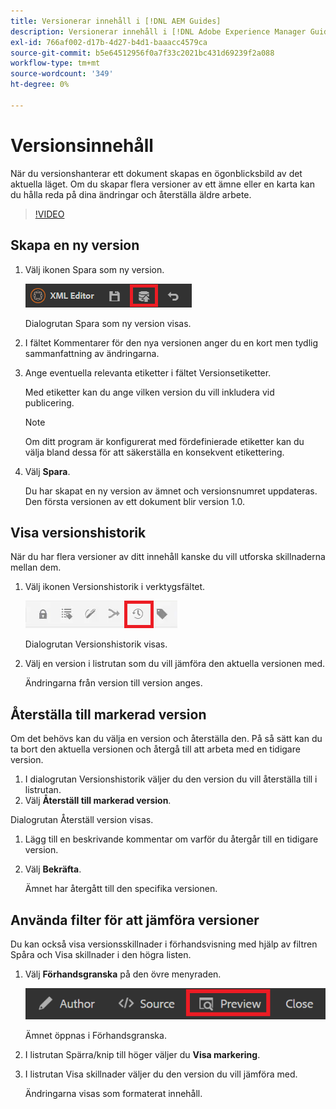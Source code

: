 ```yaml
---
title: Versionerar innehåll i [!DNL AEM Guides]
description: Versionerar innehåll i [!DNL Adobe Experience Manager Guides]
exl-id: 766af002-d17b-4d27-b4d1-baaacc4579ca
source-git-commit: b5e64512956f0a7f33c2021bc431d69239f2a088
workflow-type: tm+mt
source-wordcount: '349'
ht-degree: 0%

---
```


# Versionsinnehåll

När du versionshanterar ett dokument skapas en ögonblicksbild av det aktuella läget. Om du skapar flera versioner av ett ämne eller en karta kan du hålla reda på dina ändringar och återställa äldre arbete.

>[!VIDEO](https://video.tv.adobe.com/v/336724?quality=12&learn=on)

## Skapa en ny version

1. Välj ikonen Spara som ny version.

   ![Ikonen Spara som ny version](images/common/save-as-new-version.png)

   Dialogrutan Spara som ny version visas.

1. I fältet Kommentarer för den nya versionen anger du en kort men tydlig sammanfattning av ändringarna.
1. Ange eventuella relevanta etiketter i fältet Versionsetiketter.

   Med etiketter kan du ange vilken version du vill inkludera vid publicering.

   >[!NOTE]
   > 
   > Om ditt program är konfigurerat med fördefinierade etiketter kan du välja bland dessa för att säkerställa en konsekvent etikettering.
1. Välj **Spara**.

   Du har skapat en ny version av ämnet och versionsnumret uppdateras. Den första versionen av ett dokument blir version 1.0.

## Visa versionshistorik

När du har flera versioner av ditt innehåll kanske du vill utforska skillnaderna mellan dem.

1. Välj ikonen Versionshistorik i verktygsfältet.

   ![Ikon för Tidigare versioner](images/lesson-7/version-history.png)

   Dialogrutan Versionshistorik visas.

1. Välj en version i listrutan som du vill jämföra den aktuella versionen med.

   Ändringarna från version till version anges.

## Återställa till markerad version

Om det behövs kan du välja en version och återställa den. På så sätt kan du ta bort den aktuella versionen och återgå till att arbeta med en tidigare version.

1. I dialogrutan Versionshistorik väljer du den version du vill återställa till i listrutan.
1. Välj **Återställ till markerad version**.

Dialogrutan Återställ version visas.

1. Lägg till en beskrivande kommentar om varför du återgår till en tidigare version.
1. Välj **Bekräfta**.

   Ämnet har återgått till den specifika versionen.

## Använda filter för att jämföra versioner

Du kan också visa versionsskillnader i förhandsvisning med hjälp av filtren Spåra och Visa skillnader i den högra listen.

1. Välj **Förhandsgranska** på den övre menyraden.

   ![Knappen Förhandsgranska](images/common/select-preview.png)

   Ämnet öppnas i Förhandsgranska.

1. I listrutan Spärra/knip till höger väljer du **Visa markering**.
1. I listrutan Visa skillnader väljer du den version du vill jämföra med.

   Ändringarna visas som formaterat innehåll.
